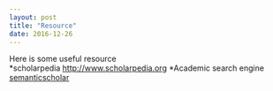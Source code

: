 ```yaml
---
layout: post
title: "Resource"
date: 2016-12-26
---
```


Here is some useful resource  
*scholarpedia <http://www.scholarpedia.org> 
*Academic search engine [semanticscholar](https://www.semanticscholar.org/)
